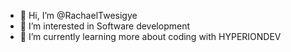 - 👋 Hi, I’m @RachaelTwesigye
- 👀 I’m interested in Software development
- 🌱 I’m currently learning more about coding with HYPERIONDEV

